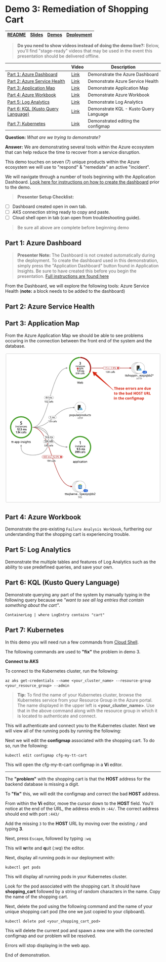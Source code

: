 # Demo 3: Remediation of Shopping Cart

| [README](/ops20/README.md) | [Slides](/ops20/slides/README.md) | [Demos](/ops20/demos/README.md) | [Deployment](/ops20/deployment/README.md) |
|--------|-------|------------|-----------|

>**Do you need to show videos instead of doing the demo live?:** Below, you'll find "stage-ready" videos that may be used in the event this presentation should be delivered offline.

|  | Video | Description
|--------|-------|-----|
| [Part 1: Azure Dashboard](#part-1-azure-dashboard) | [Link](https://coming.soon) | Demonstrate the Azure Dashboard
| [Part 2: Azure Service Health](#part-2-azure-service-health) | [Link](https://coming.soon) | Demonstrate Azure Service Health
| [Part 3: Application Map](#part-3-application-map) | [Link](https://coming.soon) | Demonstrate Application Map
| [Part 4: Azure Workbook](#part-4-azure-workbook) | [Link](https://coming.soon) | Demonstrate Azure Workbook
| [Part 5: Log Analytics](#part-5-log-analytics) | [Link](https://coming.soon) | Demonstrate Log Analytics
| [Part 6: KQL (Kusto Query Language)](#part-6-kql-kusto-query-language) | [Link](https://coming.soon) | Demonstrate KQL - Kusto Query Language
| [Part 7: Kubernetes](#part-7-kubernetes) | [Link](https://coming.soon) | Demonstrated editing the configmap

**Question:** *What are we trying to demonstrate?*

**Answer:** We are demonstrating several tools within the Azure ecosystem that can help reduce the time to recover from a service disruption.

This demo touches on seven (7) unique products within the Azure ecosystem we will use to "respond" & "remediate" an active "incident".

We will navigate through a number of tools beginning with the Application Dashboard. [Look here for instructions on how to create the dashboard](../../deployment/dashboard/README.md) prior to the demo.

>**Presenter Setup Checklist:**

- [ ] Dashboard created open in own tab.
- [ ] AKS connection string ready to copy and paste.
- [ ] Cloud shell open in tab (can open from troubleshooting guide).

> Be sure all above are complete before beginning demo

## Part 1: Azure Dashboard

>**Presenter Note:** The Dashboard is not created automatically during the deployment. To create the dashboard used in this demonstration, simply press the "Application Dashboard" button found in Application Insights. Be sure to have created this before you begin the presentation. [Full instructions are found here](/deployment/dashboard/README.md)

From the Dashboard, we will explore the following tools: Azure Service Health (**note:** a block needs to be added to the dashboard)

## Part 2: Azure Service Health

## Part 3: Application Map

From the Azure Application Map we should be able to see problems occuring in the connection between the front end of the system and the database.

![](../../media/screenshots/demo03_ApplicationMap.png)

## Part 4: Azure Workbook

Demonstrate the pre-existing `Failure Analysis Workbook`, furthering our understanding that the shopping cart is experiencing trouble. 

## Part 5: Log Analytics

Demonstrate the multiple tables and features of Log Analytics such as the ability to use predefined queries, and save your own.

## Part 6: KQL (Kusto Query Language)

Demonstrate querying any part of the system by manually typing in the following query because we *"want to see all log entries that contain something about the cart"*.

``` KQL
ContainerLog | where LogEntry contains "cart"
```

## Part 7: Kubernetes

In this demo you will need run a few commands from [Cloud Shell](https://shell.azure.com).

The following commands are used to **"fix"** the problem in demo 3.

**Connect to AKS**

To connect to the Kubernetes cluster, run the following:

``` az cli
az aks get-credentials --name <your_cluster_name> --resource-group <your_resource_group> --admin
```

>**Tip:** To find the name of your Kubernetes cluster, browse the Kubernetes service from your Resource Group in the Azure portal. The name displayed in the upper left is **<your_cluster_name>**. Use that in the above command along with the resource group in which it is located to authenticate and connect.

This will authenticate and connect you to the Kubernetes cluster. Next we will view all of the running pods by running the following:

Next we will edit the **configmap** associated with the shopping cart. To do so, run the following:

``` az cli
kubectl edit configmap cfg-my-tt-cart
```

This will open the cfg-my-tt-cart configmap in a **Vi** editor.

---

The **"problem"** with the shopping cart is that the **HOST** address for the backend database is missing a digit.

To **"fix"** this, we will edit the configmap and correct the bad **HOST** address.

From within the **Vi** editor, move the cursor down to the **HOST** field. You'll notice at the end of the URL, the address ends in `:44/`. The correct address should end with port `:443/`

Add the missing `3` to the **HOST** URL by moving over the existing `/` and typing **3**.

Next, press `Escape`, followed by typing `:wq`

This will **w**rite and **q**uit (*:wq*) the editor.

Next, display all running pods in our deployment with:

``` az cli
kubectl get pods
```

This will display all running pods in your Kubernetes cluster.

Look for the pod associated with the shopping cart. It should have **shopping_cart** followed by a string of random characters in the name. Copy the name of the shopping cart.

Next, delete the pod using the following command and the name of your unique shopping cart pod (the one we just copied to your clipboard).

``` az cli
kubectl delete pod <your_shopping_cart_pod>
```

This will delete the current pod and spawn a new one with the corrected configmap and our problem will be resolved.

Errors will stop displaying in the web app.

End of demonstration.
